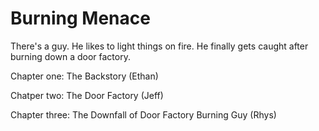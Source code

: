 # Burning Menace

There's a guy. He likes to light things on fire. He finally gets caught after burning down a door factory.

Chapter one: The Backstory (Ethan)


Chatper two: The Door Factory (Jeff)


Chapter three: The Downfall of Door Factory Burning Guy (Rhys)